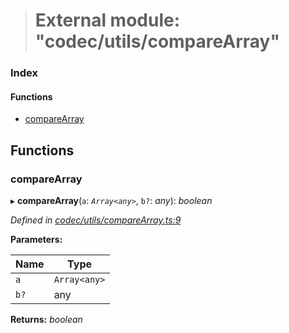 > # External module: "codec/utils/compareArray"

### Index

#### Functions

* [compareArray](_codec_utils_comparearray_.md#comparearray)

## Functions

###  compareArray

▸ **compareArray**(`a`: *`Array<any>`*, `b?`: *any*): *boolean*

*Defined in [codec/utils/compareArray.ts:9](https://github.com/polkadot-js/api/blob/7229a5f/packages/types/src/codec/utils/compareArray.ts#L9)*

**Parameters:**

Name | Type |
------ | ------ |
`a` | `Array<any>` |
`b?` | any |

**Returns:** *boolean*